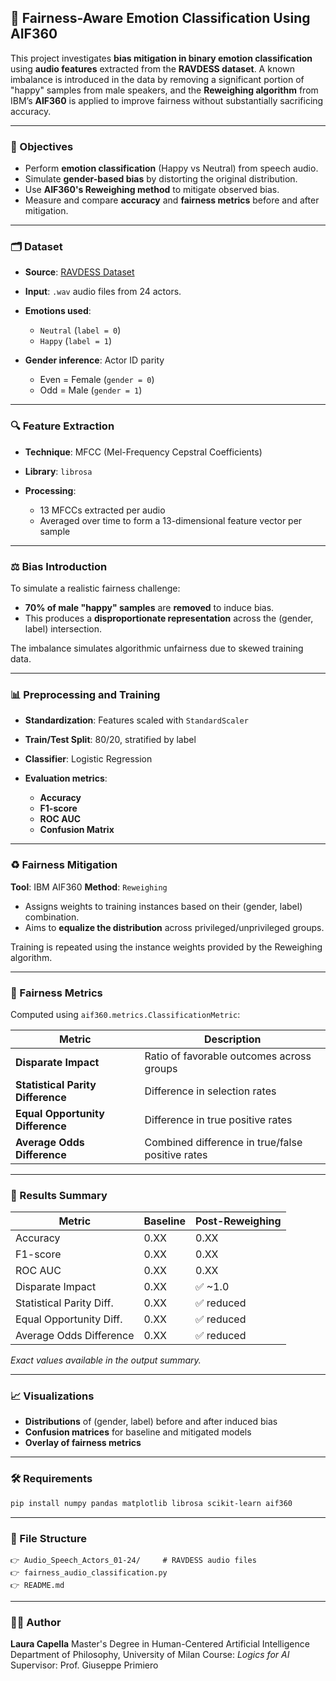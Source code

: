 ## 📂 Fairness-Aware Emotion Classification Using AIF360

This project investigates **bias mitigation in binary emotion classification** using **audio features** extracted from the **RAVDESS dataset**. A known imbalance is introduced in the data by removing a significant portion of "happy" samples from male speakers, and the **Reweighing algorithm** from IBM’s **AIF360** is applied to improve fairness without substantially sacrificing accuracy.

---

### 🧠 Objectives

* Perform **emotion classification** (Happy vs Neutral) from speech audio.
* Simulate **gender-based bias** by distorting the original distribution.
* Use **AIF360's Reweighing method** to mitigate observed bias.
* Measure and compare **accuracy** and **fairness metrics** before and after mitigation.

---

### 🗂️ Dataset

* **Source**: [RAVDESS Dataset](https://zenodo.org/record/1188976)
* **Input**: `.wav` audio files from 24 actors.
* **Emotions used**:

  * `Neutral` (`label = 0`)
  * `Happy` (`label = 1`)
* **Gender inference**: Actor ID parity

  * Even = Female (`gender = 0`)
  * Odd = Male (`gender = 1`)

---

### 🔍 Feature Extraction

* **Technique**: MFCC (Mel-Frequency Cepstral Coefficients)
* **Library**: `librosa`
* **Processing**:

  * 13 MFCCs extracted per audio
  * Averaged over time to form a 13-dimensional feature vector per sample

---

### ⚖️ Bias Introduction

To simulate a realistic fairness challenge:

* **70% of male "happy" samples** are **removed** to induce bias.
* This produces a **disproportionate representation** across the (gender, label) intersection.

The imbalance simulates algorithmic unfairness due to skewed training data.

---

### 📊 Preprocessing and Training

* **Standardization**: Features scaled with `StandardScaler`
* **Train/Test Split**: 80/20, stratified by label
* **Classifier**: Logistic Regression
* **Evaluation metrics**:

  * **Accuracy**
  * **F1-score**
  * **ROC AUC**
  * **Confusion Matrix**

---

### ♻️ Fairness Mitigation

**Tool**: IBM AIF360
**Method**: `Reweighing`

* Assigns weights to training instances based on their (gender, label) combination.
* Aims to **equalize the distribution** across privileged/unprivileged groups.

Training is repeated using the instance weights provided by the Reweighing algorithm.

---

### 📏 Fairness Metrics

Computed using `aif360.metrics.ClassificationMetric`:

| Metric                            | Description                                      |
| --------------------------------- | ------------------------------------------------ |
| **Disparate Impact**              | Ratio of favorable outcomes across groups        |
| **Statistical Parity Difference** | Difference in selection rates                    |
| **Equal Opportunity Difference**  | Difference in true positive rates                |
| **Average Odds Difference**       | Combined difference in true/false positive rates |

---

### 🧪 Results Summary

| Metric                   | Baseline | Post-Reweighing |
| ------------------------ | -------- | --------------- |
| Accuracy                 | 0.XX     | 0.XX            |
| F1-score                 | 0.XX     | 0.XX            |
| ROC AUC                  | 0.XX     | 0.XX            |
| Disparate Impact         | 0.XX     | ✅  \~1.0        |
| Statistical Parity Diff. | 0.XX     | ✅ reduced       |
| Equal Opportunity Diff.  | 0.XX     | ✅ reduced       |
| Average Odds Difference  | 0.XX     | ✅ reduced       |

*Exact values available in the output summary.*

---

### 📈 Visualizations

* **Distributions** of (gender, label) before and after induced bias
* **Confusion matrices** for baseline and mitigated models
* **Overlay of fairness metrics**

---

### 🛠️ Requirements

```bash
pip install numpy pandas matplotlib librosa scikit-learn aif360
```

---

### 📄 File Structure

```
👉 Audio_Speech_Actors_01-24/     # RAVDESS audio files
👉 fairness_audio_classification.py
👉 README.md
```

---

### 👩‍💼 Author

**Laura Capella**
Master's Degree in Human-Centered Artificial Intelligence
Department of Philosophy, University of Milan
Course: *Logics for AI*
Supervisor: Prof. Giuseppe Primiero
